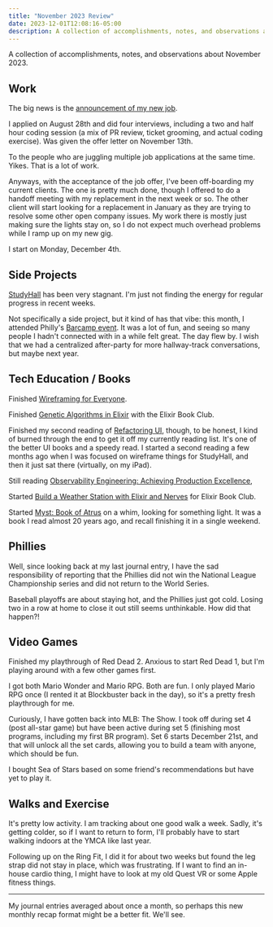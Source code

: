 ```yaml
---
title: "November 2023 Review"
date: 2023-12-01T12:08:16-05:00
description: A collection of accomplishments, notes, and observations about November 2023.
---
```


A collection of accomplishments, notes, and observations about November 2023.

## Work

The big news is the [announcement of my new job][1]. 

I applied on August 28th and did four interviews, including a two and half hour coding session (a mix of PR review, ticket grooming, and actual coding exercise). Was given the offer letter on November 13th.

[1]: https://mikezornek.com/posts/2023/11/new-job/

To the people who are juggling multiple job applications at the same time. Yikes. That is a lot of work.

Anyways, with the acceptance of the job offer, I've been off-boarding my current clients. The one is pretty much done, though I offered to do a handoff meeting with my replacement in the next week or so. The other client will start looking for a replacement in January as they are trying to resolve some other open company issues. My work there is mostly just making sure the lights stay on, so I do not expect much overhead problems while I ramp up on my new gig.

I start on Monday, December 4th.

## Side Projects

[StudyHall](https://github.com/studyhall-project/studyhall) has been very stagnant. I'm just not finding the energy for regular progress in recent weeks.

Not specifically a side project, but it kind of has that vibe: this month, I attended Philly's [Barcamp event](https://2023.barcampphilly.org/). It was a lot of fun, and seeing so many people I hadn't connected with in a while felt great. The day flew by. I wish that we had a centralized after-party for more hallway-track conversations, but maybe next year. 

## Tech Education / Books

Finished [Wireframing for Everyone](https://www.goodreads.com/review/show/5726932679).

Finished [Genetic Algorithms in Elixir](https://www.goodreads.com/review/show/5836263824) with the Elixir Book Club.

Finished my second reading of [Refactoring UI](https://www.refactoringui.com/), though, to be honest, I kind of burned through the end to get it off my currently reading list. It's one of the better UI books and a speedy read. I started a second reading a few months ago when I was focused on wireframe things for StudyHall, and then it just sat there (virtually, on my iPad).

Still reading [Observability Engineering: Achieving Production Excellence](https://info.honeycomb.io/observability-engineering-oreilly-book-2022), 

Started [Build a Weather Station with Elixir and Nerves](https://pragprog.com/titles/passweather/build-a-weather-station-with-elixir-and-nerves/) for Elixir Book Club.

Started [Myst: Book of Atrus](https://www.goodreads.com/book/show/159764.The_Book_of_Atrus) on a whim, looking for something light. It was a book I read almost 20 years ago, and recall finishing it in a single weekend.

## Phillies

Well, since looking back at my last journal entry, I have the sad responsibility of reporting that the Phillies did not win the National League Championship series and did not return to the World Series.

Baseball playoffs are about staying hot, and the Phillies just got cold. Losing two in a row at home to close it out still seems unthinkable. How did that happen?!

## Video Games

Finished my playthrough of Red Dead 2. Anxious to start Red Dead 1, but I'm playing around with a few other games first.

I got both Mario Wonder and Mario RPG. Both are fun. I only played Mario RPG once (I rented it at Blockbuster back in the day), so it's a pretty fresh playthrough for me.

Curiously, I have gotten back into MLB: The Show. I took off during set 4 (post all-star game) but have been active during set 5 (finishing most programs, including my first BR program). Set 6 starts December 21st, and that will unlock all the set cards, allowing you to build a team with anyone, which should be fun.

I bought Sea of Stars based on some friend's recommendations but have yet to play it.

## Walks and Exercise

It's pretty low activity. I am tracking about one good walk a week. Sadly, it's getting colder, so if I want to return to form, I'll probably have to start walking indoors at the YMCA like last year.

Following up on the Ring Fit, I did it for about two weeks but found the leg strap did not stay in place, which was frustrating. If I want to find an in-house cardio thing, I might have to look at my old Quest VR or some Apple fitness things.

***

My journal entries averaged about once a month, so perhaps this new monthly recap format might be a better fit. We'll see. 
